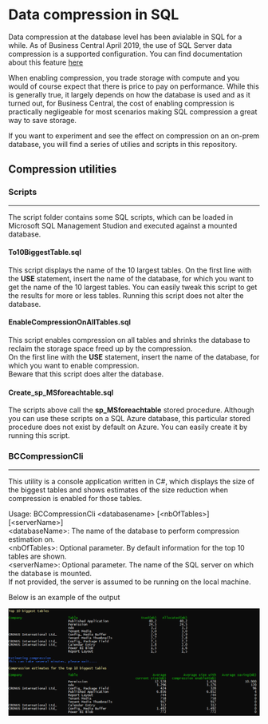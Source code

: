 
# Data compression in SQL
Data compression at the database level has been avialable in SQL for a while.
As of Business Central April 2019, the use of SQL Server data compression is a supported configuration. You can find documentation about this feature [here](https://learn.microsoft.com/en-us/business-applications-release-notes/april19/dynamics365-business-central/sql-compression )

When enabling compression, you trade storage with compute and you would of course expect that there is price to pay on performance. While this is generally true, it largely depends on how the database is used and as it turned out, for Business Central, the cost of enabling compression is practically negligeable for most scenarios making SQL compression a great way to save storage.

If you want to experiment and see the effect on compression on an on-prem database, you will find a series of utilies and scripts in this repository.

## Compression utilities


### Scripts
----------

The script folder contains some SQL scripts, which can be loaded in Microsoft SQL Management Studion and executed against a mounted database.

#### To10BiggestTable.sql
This script displays the name of the 10 largest tables.
On the first line with the **USE** statement, insert the name of the database, for which you want to get the name of the 10 largest tables.
You can easily tweak this script to get the results for more or less tables.
Running this script does not alter the database.

#### EnableCompressionOnAllTables.sql
This script enables compression on all tables and shrinks the database to reclaim the storage space freed up by the compression.  
On the first line with the **USE** statement, insert the name of the database, for which you want to enable compression.  
Beware that this script does alter the database.

#### Create_sp_MSforeachtable.sql
The scripts above call the **sp_MSforeachtable** stored procedure. Although you can use these scripts on a SQL Azure database, this particular stored procedure does not exist by default on Azure. You can easily create it by running this script.

### BCCompressionCli
-------------------
This utility is a console application written in C#, which displays the size of the biggest tables and shows estimates of the size reduction when compression is enabled for those tables.

Usage:
BCCompressionCli \<databasename\> [\<nbOfTables\>] [\<serverName\>]  
\<databaseName\>: The name of the database to perform compression estimation on.  
\<nbOfTables\>: Optional parameter. By default information for the top 10 tables are shown.  
\<serverName\>: Optional parameter. The name of the SQL server on which the database is mounted.   
If not provided, the server is assumed to be running on the local machine.  

Below is an example of the output

![](media/BCCompressionCliExampleOutput.PNG "BCCompressionCli example outup")
